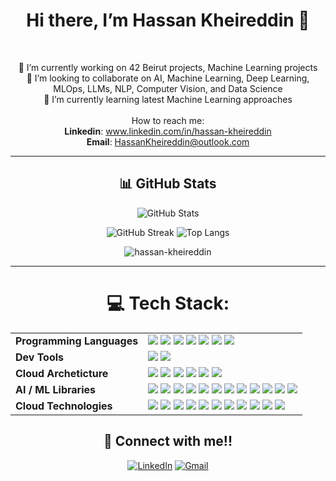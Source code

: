 <h1 align="center">Hi there, I’m Hassan Kheireddin 👋</h1>
<br>

<div align="center">
  
 🔭 I’m currently working on 42 Beirut projects, Machine Learning projects<br>
 👯 I’m looking to collaborate on AI,  Machine Learning, Deep Learning, MLOps, LLMs, NLP, Computer Vision, and Data Science<br>
 🌱 I’m currently learning latest Machine Learning approaches
 <br><br>
How to reach me:
<br>
**Linkedin**: www.linkedin.com/in/hassan-kheireddin<br>
**Email**: HassanKheireddin@outlook.com

<hr>

## 📊 GitHub Stats

![GitHub Stats](https://github-readme-stats.vercel.app/api?username=hassan-kheireddin&theme=blue_navy&hide_border=false)

![GitHub Streak](https://streak-stats.demolab.com?user=hassan-kheireddin&theme=blue_navy&hide_border=false)
![Top Langs](https://github-readme-stats.vercel.app/api/top-langs/?username=hassan-kheireddin&theme=blue_navy&hide_border=false&layout=compact)

<img src="https://komarev.com/ghpvc/?username=hassan-kheireddin&label=Profile%20views&color=0e75b6&style=flat" alt="hassan-kheireddin" />

<hr/>
<div align=center>
  
  # 💻 Tech Stack:
<table>
  <tr>
    <td><strong>Programming Languages</strong></td>
    <td>
      <img src="https://img.shields.io/badge/C-%2300599C.svg?style=flat-square&logo=c&logoColor=white"/>
      <img src="https://img.shields.io/badge/C++-%2300599C.svg?style=flat-square&logo=c%2B%2B&logoColor=white"/>
      <img src="https://img.shields.io/badge/Java-%23ED8B00.svg?style=flat-square&logo=openjdk&logoColor=white"/>
      <img src="https://img.shields.io/badge/Python-3670A0?style=flat-square&logo=python&logoColor=ffdd54"/>
      <img src="https://img.shields.io/badge/JavaScript-%23323330.svg?style=flat-square&logo=javascript&logoColor=%23F7DF1E"/>
      <img src="https://img.shields.io/badge/TypeScript-3178C6.svg?style=flat-square&logo=typescript&logoColor=white"/>
      <img src="https://img.shields.io/badge/SQL-4479A1.svg?style=flat-square&logo=postgresql&logoColor=white"/>
    </td>
  </tr>

  <tr>
    <td><strong>Dev Tools</strong></td>
    <td>
<!--       <img src="https://img.shields.io/badge/Node.js-339933?style=flat-square&logo=node.js&logoColor=white"/> -->
<!--       <img src="https://img.shields.io/badge/Flask-000000.svg?style=flat-square&logo=flask&logoColor=white"/> -->
<!--       <img src="https://img.shields.io/badge/GraphQL-E10098?style=flat-square&logo=graphql&logoColor=white"/> -->
<!--       <img src="https://img.shields.io/badge/Postman-FF6C37?style=flat-square&logo=postman&logoColor=white"/> -->
      <img src="https://img.shields.io/badge/Docker-2496ED?style=flat-square&logo=docker&logoColor=white"/>      
<!--       <img src="https://img.shields.io/badge/Tailwind-38B2AC.svg?style=flat-square&logo=tailwind-css&logoColor=white"/> -->
<!--       <img src="https://img.shields.io/badge/CSS3-%231572B6.svg?style=flat-square&logo=css3&logoColor=white"/> -->
<!--       <img src="https://img.shields.io/badge/HTML5-E34F26?style=flat-square&logo=html5&logoColor=white"/> -->
      <img src="https://img.shields.io/badge/git-%23F05033.svg?style=flat-square&logo=git&logoColor=white"/>
<!--       <img src="https://img.shields.io/badge/laravel-%23FF2D20.svg?style=flat-square&logo=laravel&logoColor=white"/> -->
    </td>
  </tr>

  <tr>
    <td><strong>Cloud Archeticture</strong></td>
    <td>
      <img src="https://img.shields.io/badge/Google%20Cloud-4285F4.svg?style=flat-square&logo=google-cloud&logoColor=white"/>
      <img src="https://img.shields.io/badge/AWS-232F3E?style=flat-square&logo=amazon-aws&logoColor=white"/>
      <img src="https://img.shields.io/badge/azure-%230072C6.svg?style=flat-square&logo=microsoftazure&logoColor=white"/>
      <img src="https://img.shields.io/badge/DigitalOcean-0080FF.svg?style=flat-square&logo=digitalocean&logoColor=white"/>
      <img src="https://img.shields.io/badge/Heroku-430098.svg?style=flat-square&logo=heroku&logoColor=white"/>
      <img src="https://img.shields.io/badge/Appwrite-FF6B6B.svg?style=flat-square&logo=appwrite&logoColor=white"/>
    </td>
  </tr>

  <tr>
    <td><strong>AI / ML Libraries</strong></td>
    <td>
      <img src="https://img.shields.io/badge/OpenAI-412991?style=flat-square&logo=openai&logoColor=white"/>
      <img src="https://img.shields.io/badge/Anthropic-000000?style=flat-square"/>
      <img src="https://img.shields.io/badge/LangChain-5A5FC7?style=flat-square"/>
      <img src="https://img.shields.io/badge/NumPy-013243?style=flat-square&logo=numpy&logoColor=white"/>
      <img src="https://img.shields.io/badge/Pandas-150458?style=flat-square&logo=pandas&logoColor=white"/>
      <img src="https://img.shields.io/badge/Scikit--Learn-F7931E?style=flat-square&logo=scikitlearn&logoColor=white"/>
      <img src="https://img.shields.io/badge/Matplotlib-11557C?style=flat-square&logo=matplotlib&logoColor=white"/>
      <img src="https://img.shields.io/badge/OpenCV-5C3EE8?style=flat-square&logo=opencv&logoColor=white"/>
      <img src="https://img.shields.io/badge/PyTorch-EE4C2C?style=flat-square&logo=pytorch&logoColor=white"/>
      <img src="https://img.shields.io/badge/TensorFlow-FF6F00?style=flat-square&logo=tensorflow&logoColor=white"/>
      <img src="https://img.shields.io/badge/Keras-D00000?style=flat-square&logo=keras&logoColor=white"/>
      <img src="https://img.shields.io/badge/-HuggingFace-FDEE21?style=flat-square&logo=HuggingFace&logoColor=white" />
    </td>
  </tr>
  <tr>
    <td><strong>Cloud Technologies</strong></td>
    <td>
      <img src="https://img.shields.io/badge/AWS%20EC2-FF9900.svg?style=flat-square&logo=amazon-aws&logoColor=white"/>
      <img src="https://img.shields.io/badge/AWS%20Lambda-FF9900.svg?style=flat-square&logo=aws-lambda&logoColor=white"/>
      <img src="https://img.shields.io/badge/AWS%20EBS-FF9900.svg?style=flat-square&logo=amazon-aws&logoColor=white"/>
      <img src="https://img.shields.io/badge/AWS%20EKS-FF9900.svg?style=flat-square&logo=amazon-aws&logoColor=white"/>
      <img src="https://img.shields.io/badge/AWS%20ECS-FF9900.svg?style=flat-square&logo=amazon-aws&logoColor=white"/>
      <img src="https://img.shields.io/badge/AWS%20S3-569A31.svg?style=flat-square&logo=amazon-aws&logoColor=white"/>
      <img src="https://img.shields.io/badge/AWS%20RDS-527FFF.svg?style=flat-square&logo=amazon-aws&logoColor=white"/>
      <img src="https://img.shields.io/badge/AWS%20Aurora-527FFF.svg?style=flat-square&logo=amazon-aws&logoColor=white"/>
      <img src="https://img.shields.io/badge/AWS%20VPC-00A3E0.svg?style=flat-square&logo=amazon-aws&logoColor=white"/>
      <img src="https://img.shields.io/badge/AWS%20Route53-00A3E0.svg?style=flat-square&logo=amazon-aws&logoColor=white"/>
      <img src="https://img.shields.io/badge/AWS%20IAM-FF9900.svg?style=flat-square&logo=amazon-aws&logoColor=white"/>
    </td>
  </tr>
</table>

## 🤝 Connect with me!!

[![LinkedIn](https://img.shields.io/badge/LinkedIn-%230077B5.svg?style=for-the-badge&logo=linkedin&logoColor=white)](https://www.linkedin.com/in/hassan-kheireddin)
[![Gmail](https://img.shields.io/badge/Gmail-%23D14836.svg?style=for-the-badge&logo=gmail&logoColor=white)](mailto:hassankheireddin0@gmail.com)
